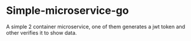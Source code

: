 # Simple-microservice-go
A simple 2 container microservice, one of them generates a jwt token and other verifies it to show data.
